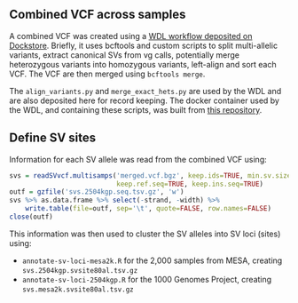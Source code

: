 ## Combined VCF across samples

A combined VCF was created using a [WDL workflow deposited on Dockstore](https://dockstore.org/workflows/github.com/jmonlong/wdl-workflows/bcftools_merge:giraffe-paper?tab=info).
Briefly, it uses bcftools and custom scripts to split multi-allelic variants, extract canonical SVs from vg calls, potentially merge heterozygous variants into homozygous variants, left-align and sort each VCF.
The VCF are then merged using `bcftools merge`.

The `align_variants.py` and `merge_exact_hets.py` are used by the WDL and are also deposited here for record keeping.
The docker container used by the WDL, and containing these scripts, was built from [this repository](https://github.com/jmonlong/docker-merge-sv-vg). 

## Define SV sites

Information for each SV allele was read from the combined VCF using:

```r
svs = readSVvcf.multisamps('merged.vcf.bgz', keep.ids=TRUE, min.sv.size=30,
                           keep.ref.seq=TRUE, keep.ins.seq=TRUE)
outf = gzfile('svs.2504kgp.seq.tsv.gz', 'w')
svs %>% as.data.frame %>% select(-strand, -width) %>% 
    write.table(file=outf, sep='\t', quote=FALSE, row.names=FALSE)
close(outf)
```

This information was then used to cluster the SV alleles into SV loci (sites) using:

- `annotate-sv-loci-mesa2k.R` for the 2,000 samples from MESA, creating `svs.2504kgp.svsite80al.tsv.gz`
- `annotate-sv-loci-2504kgp.R` for the 1000 Genomes Project, creating `svs.mesa2k.svsite80al.tsv.gz`
